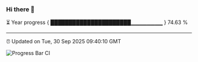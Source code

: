 ### Hi there 👋

⏳ Year progress { ██████████████████████▁▁▁▁▁▁▁▁ } 74.63 %

---

⏰ Updated on Tue, 30 Sep 2025 09:40:10 GMT

![Progress Bar CI](https://github.com/IshwaranRudhara/GIT-ACTION/workflows/Progress%20Bar%20CI/badge.svg)
